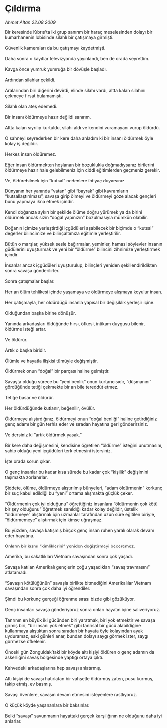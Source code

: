 # Çıldırma

*Ahmet Altan 22.08.2009*

<div class="taraf_structure_2col_1zq">
<div class="margen_n">



 <p>Bir keresinde Kıbrıs’ta iki grup sanırım bir haraç meselesinden dolayı bir kumarhanenin lobisinde silahlı bir çatışmaya girmişti. <br/><br/>Güvenlik kameraları da bu çatışmayı kaydetmişti. <br/><br/>Daha sonra o kayıtlar televizyonda yayınlandı, ben de orada seyrettim. <br/><br/>Kavga önce yumruk yumruğa bir dövüşle başladı. <br/><br/>Ardından silahlar çekildi. <br/><br/>Aralarından biri diğerini devirdi, elinde silahı vardı, altta kalan silahını çekmeye fırsat bulamamıştı. <br/><br/>Silahlı olan ateş edemedi. <br/><br/>Bir insanı öldürmeye hazır değildi sanırım. <br/><br/>Altta kalan sıyrılıp kurtuldu, silahı aldı ve kendini vuramayanı vurup öldürdü. <br/><br/>O sahneyi seyrederken bir kere daha anladım ki bir insanı öldürmek öyle kolay iş değildir. <br/><br/>Herkes insan öldüremez. <br/><br/>Eğer insan öldürmekten hoşlanan bir bozuklukla doğmadıysanız birilerini öldürmeye hazır hale gelebilmeniz için ciddi eğitimlerden geçmeniz gerekir. <br/><br/>Ve, öldürebilmek için “kutsal” nedenlere ihtiyaç duyarsınız. <br/><br/>Dünyanın her yanında “vatan” gibi “bayrak” gibi kavramların “kutsallaştırılması”, savaşa girip ölmeyi ve öldürmeyi göze alacak gençleri bunu yapmaya ikna etmek içindir. <br/><br/>Kendi doğanıza aykırı bir şekilde ölüme doğru yürümek ya da birini öldürmek ancak sizin “doğal yapınızın” bozulmasıyla mümkün olabilir. <br/><br/>Doğanın içimize yerleştirdiği içgüdüleri aşabilecek bir biçimde o “kutsal” değerler bilincimize ve bilinçaltımıza eğitimle yerleştirilir. <br/><br/>Bütün o marşlar, yüksek sesle bağırmalar, yeminler, hamasi söylevler insanın güdülerini uyuşturmak ve yeni bir “öldürme” bilincini zihnimize yerleştirmek içindir. <br/><br/>İnsanlar ancak içgüdüleri uyuşturulup, bilinçleri yeniden şekillendirildikten sonra savaşa gönderilirler. <br/><br/>Sonra çatışmalar başlar. <br/><br/>Her an ölüm tehlikesi içinde yaşamaya ve öldürmeye alışmaya koyulur insan. <br/><br/>Her çatışmayla, her öldürdüğü insanla yapısal bir değişiklik yerleşir içine. <br/><br/>Olduğundan başka birine dönüşür. <br/><br/>Yanında arkadaşları öldüğünde hırsı, öfkesi, intikam duygusu bilenir, öldürme isteği artar. <br/><br/>Ve öldürür. <br/><br/>Artık o başka biridir. <br/><br/>Ölümle ve hayatla ilişkisi tümüyle değişmiştir. <br/><br/>Öldürmek onun “doğal” bir parçası haline gelmiştir. <br/><br/>Savaşta olduğu sürece bu “yeni benlik” onun kurtarıcısıdır, “düşmanını” gördüğünde tetiği çekmekte bir an bile tereddüt etmez. <br/><br/>Tetiğe basar ve öldürür. <br/><br/>Her öldürdüğünde kutlanır, beğenilir, övülür. <br/><br/>Öldürmeye alıştırdığınız, öldürmeyi onun “doğal benliği” haline getirdiğiniz genç adamı bir gün terhis eder ve sıradan hayatına geri gönderirsiniz. <br/><br/>Ve dersiniz ki “artık öldürmek yasak.” <br/><br/>Bir kere daha değişmesini, kendisine öğretilen “öldürme” isteğini unutmasını, sahip olduğu yeni içgüdüleri terk etmesini istersiniz. <br/><br/>İşte orada sorun çıkar. <br/><br/>O genç insanlar bu kadar kısa sürede bu kadar çok “kişilik” değişimini taşımakta zorlanırlar. <br/><br/>Şiddete, ölüme, öldürmeye alıştırılmış bünyeleri, “adam öldürmenin” korkunç bir suç kabul edildiği bu “yeni” ortama alışmakta güçlük çeker. <br/><br/>“Öldürmenin çok iyi olduğunu” öğrettiğiniz insanlara “öldürmenin çok kötü bir şey olduğunu” öğretmek sanıldığı kadar kolay değildir, üstelik “öldürmeye” alıştırmak için uzmanlar tarafından uzun süre eğitilen biriyle, “öldürmemeye” alıştırmak için kimse uğraşmaz. <br/><br/>Bu yüzden, savaşa katışmış birçok genç insan ruhen yaralı olarak devam eder hayatına. <br/><br/>Onların bir kısmı “kimliklerini” yeniden değiştirmeyi beceremez. <br/><br/>Amerika, bu sakatlıkları Vietnam savaşından sonra çok yaşadı. <br/><br/>Savaşa katılan Amerikalı gençlerin çoğu yaşadıkları “savaş travmasını” atlatamadı. <br/><br/>“Savaşın kötülüğünün” savaşla birlikte bitmediğini Amerikalılar Vietnam savaşından sonra çok daha iyi öğrendiler. <br/><br/>Şimdi bu korkunç gerçeği öğrenme sırası bizde gibi gözüküyor. <br/><br/>Genç insanları savaşa gönderiyoruz sonra onları hayatın içine salıveriyoruz. <br/><br/>Tanrının en büyük iki gücünden biri yaratmak, biri yok etmektir ve savaşa girmiş biri, “bir insanı yok etmek” gibi tanrısal bir gücü alabildiğine kullanmaya alıştıktan sonra sıradan bir hayata öyle kolayından ayak uyduramaz, eski günleri anar, bundan dolayı saygı görmek ister, saygı görmezse öfkelenir. <br/><br/>Önceki gün Zonguldak’taki bir köyde altı kişiyi öldüren o genç adamın da askerliğini savaş bölgesinde yaptığı ortaya çıktı. <br/><br/>Kahvedeki arkadaşlarına hep savaşı anlatırmış. <br/><br/>Altı kişiyi de savaşı hatırlatan bir vahşetle öldürmüş zaten, pusu kurmuş, takip etmiş, ev basmış. <br/><br/>Savaşı övenlere, savaşın devam etmesini isteyenlere rastlıyoruz. <br/><br/>O küçük köyde yaşananlara bir baksınlar. <br/><br/>Belki “savaşı” savunmanın hayattaki gerçek karşılığının ne olduğunu daha iyi anlarlar.</p>
<br/>
<br/>
<br/>



<br/>


<div id="taraf_not">
</div>

</div>


</div>
